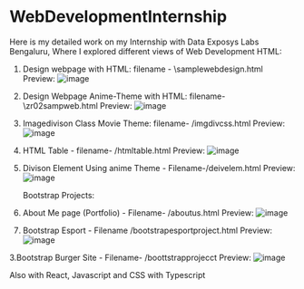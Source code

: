 # WebDevelopmentInternship
Here is my detailed work on my Internship with Data Exposys Labs Bengaluru, Where I explored different views of Web Development
HTML:
1. Design webpage with HTML: filename - \samplewebdesign.html
   Preview:
   ![image](https://github.com/KishorEcsT/WebDevelopmentInternship/assets/107756244/dc9cba6c-c676-48fd-acab-912ad5ce5153)

2. Design Webpage Anime-Theme with HTML: filename- \zr02sampweb.html
   Preview:
   ![image](https://github.com/KishorEcsT/WebDevelopmentInternship/assets/107756244/8a0c49d2-bdb2-4435-b00e-4f7bc6400d19)

3. Imagedivison Class Movie Theme: filename- /imgdivcss.html
   Preview:
   ![image](https://github.com/KishorEcsT/WebDevelopmentInternship/assets/107756244/1b80d857-02e9-4b3b-bc9f-4c9df01d0016)

4. HTML Table - filename- /htmltable.html
   Preview:
   ![image](https://github.com/KishorEcsT/WebDevelopmentInternship/assets/107756244/0370ceed-d54a-401b-97b5-85a610a435a8)

5. Divison Element Using anime Theme - Filename-/deivelem.html
   Preview:
   ![image](https://github.com/KishorEcsT/WebDevelopmentInternship/assets/107756244/34050a42-8d10-4d58-9e7c-ce9242fba537)

   Bootstrap Projects:

1. About Me page (Portfolio) - Filename- /aboutus.html
   Preview:
   ![image](https://github.com/KishorEcsT/WebDevelopmentInternship/assets/107756244/82b33212-5ee6-4639-b322-9dedd8689a0e)

2. Bootstrap Esport - Filename /bootstrapesportproject.html
   Preview:
   ![image](https://github.com/KishorEcsT/WebDevelopmentInternship/assets/107756244/f440f431-b6c6-4e10-ae0b-0ec2ec2df7bd)

3.Bootstrap Burger Site - Filename- /boottstrapprojecct
  Preview:
  ![image](https://github.com/KishorEcsT/WebDevelopmentInternship/assets/107756244/bf7b054d-f349-46a4-84ee-2bce7c4af7df)


  Also with React, Javascript and CSS with Typescript






